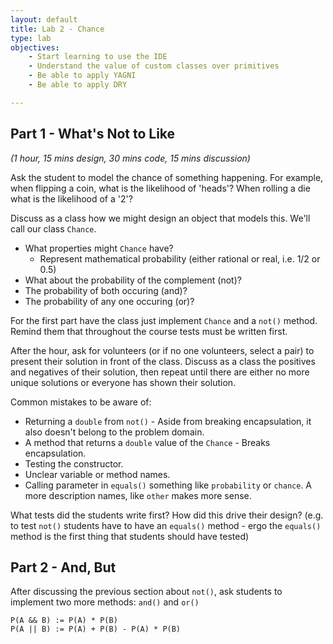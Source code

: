```yaml
---
layout: default
title: Lab 2 - Chance
type: lab
objectives:
    - Start learning to use the IDE
    - Understand the value of custom classes over primitives
    - Be able to apply YAGNI
    - Be able to apply DRY

---
```


## Part 1 - What's Not to Like

*(1 hour, 15 mins design, 30 mins code, 15 mins discussion)*

Ask the student to model the chance of something happening. For example, when
flipping a coin, what is the likelihood of 'heads'? When rolling a die what is
the likelihood of a '2'?

Discuss as a class how we might design an object that models this. We'll call
our class `Chance`.

* What properties might `Chance` have?
    * Represent mathematical probability (either rational or real, i.e. 1/2 or
        0.5)
* What about the probability of the complement (not)?
* The probability of both occuring (and)?
* The probability of any one occuring (or)?

For the first part have the class just implement `Chance` and a `not()` method.
Remind them that throughout the course tests must be written first.

After the hour, ask for volunteers (or if no one volunteers, select a pair) to
present their solution in front of the class. Discuss as a class the positives
and negatives of their solution, then repeat until there are either no more
unique solutions or everyone has shown their solution.

Common mistakes to be aware of:

* Returning a `double` from `not()` - Aside from breaking encapsulation, it also
    doesn't belong to the problem domain.
* A method that returns a `double` value of the `Chance` - Breaks encapsulation.
* Testing the constructor.
* Unclear variable or method names.
* Calling parameter in `equals()` something like `probability` or `chance`.
    A more description names, like `other` makes more sense.

What tests did the students write first? How did this drive their design? (e.g.
to test `not()` students have to have an `equals()` method - ergo the
`equals()` method is the first thing that students should have tested)


## Part 2 - And, But

After discussing the previous section about `not()`, ask students to implement
two more methods: `and()` and `or()`

    P(A && B) := P(A) * P(B)
    P(A || B) := P(A) + P(B) - P(A) * P(B)

